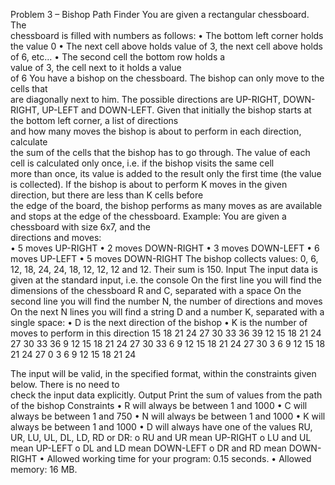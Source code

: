 Problem 3 – Bishop	Path	Finder
You	 are	 given	 a	 rectangular	 chessboard.	 The	
chessboard	is	filled	with	numbers	as	follows:
• The	bottom	left	corner	holds	the	value	0
• The	next	cell	above	holds	value	of	3,	the	
next	cell	above	holds	of	6,	etc…
• The	second	cell	the	bottom	row	holds	a	
value	of	3,	the	cell	next	to	it	holds	a	value	
of	6
You	have	a	bishop	on	the	chessboard.	The	bishop	can	only	move	to	the	cells	that	
are diagonally next	to	him.	The	possible	directions	are	UP-RIGHT,	DOWN-RIGHT,	
UP-LEFT	and	DOWN-LEFT.
Given	that	initially	the	bishop	starts	at	the	bottom	left	corner,	a	list	of	directions	
and	how	many	moves	the	bishop	is	about	to	perform	in	each	direction,	calculate	
the	sum	of	the	cells	that	the	bishop	has	to	go	through.
The	value	of	each	cell	is	calculated	only	once,	i.e.	if	the	bishop	visits	the	same	cell	
more	than	once,	its	value	is	added	to	the	result	only	the	first	time	(the	value	is	collected).
If	the	bishop	is	about	to	perform	K	moves	in	the	given	direction,	but	there	are	less	than	K	cells	before	
the	edge	of	the	board,	the	bishop	performs as	many	moves	as	are	available	and	stops	at	the	edge	of	the	
chessboard.
Example:
You	are	given	a	 chessboard	with	 size	 6x7,	and	 the	
directions	and	moves:	
• 5	moves	UP-RIGHT
• 2	moves	DOWN-RIGHT
• 3	moves	DOWN-LEFT
• 6 moves	UP-LEFT
• 5	moves	DOWN-RIGHT
The	bishop	collects	values:	0,	6,	12,	18,	24,	24,	18,	
12,	12,	12	and	12.	Their	sum	is	150.
Input
The	input	data	is	given	at	the	standard	input,	i.e.	the	console
On	the	first	line	you	will	find	the	dimensions	of	the	chessboard R	and	C,	separated	with	a	space
On	the	second	line	you	will	find	the	number	N, the	number of	directions	and	moves
On	the	next	N lines	you	will	find	a	string	D and	a	number	K,	separated	with a	single space:
• D	is	the	next	direction	of	the	bishop
• K	is	the	number	of	moves	to	perform	in	this	direction
15 18 21 24 27 30 33 36 39
12 15 18 21 24 27 30 33 36
9 12 15 18 21 24 27 30 33
6 9 12 15 18 21 24 27 30
3 6 9 12 15 18 21 24 27
0 3 6 9 12 15 18 21 24

The	input	will	be	valid,	in	the	specified	format,	within	the	constraints	given	below.	There	is	no	need	to	
check	the	input	data explicitly.
Output
Print	the	sum	of	values	from	the	path	of	the	bishop
Constraints
• R will	always	be	between	1	and	1000
• C will	always	be	between	1	and	750
• N will	always	be	between	1	and	1000
• K will	always	be	between	1	and	1000
• D will	always	have	one	of	the	values	RU,	UR,	LU,	UL,	DL,	LD,	RD or	DR:
o RU	and	UR	mean	UP-RIGHT
o LU	and	UL	mean	UP-LEFT
o DL	and	LD	mean	DOWN-LEFT
o DR	and	RD	mean	DOWN-RIGHT
• Allowed	working time	for	your program:	0.15 seconds.
• Allowed	memory:	16 MB.